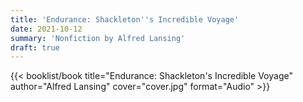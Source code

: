 ```yaml
---
title: 'Endurance: Shackleton''s Incredible Voyage'
date: 2021-10-12
summary: 'Nonfiction by Alfred Lansing'
draft: true
---
```


{{< booklist/book
title="Endurance: Shackleton's Incredible Voyage"
author="Alfred Lansing"
cover="cover.jpg"
format="Audio" >}}

